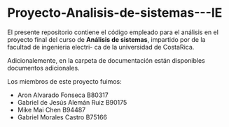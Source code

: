 # Proyecto-Analisis-de-sistemas---IE

El presente repositorio contiene el código empleado para el análisis en el proyecto final
del curso de __Análisis de sistemas__, impartido por de la facultad de ingenieria electri-
ca de la universidad de CostaRica.

Adicionalemente, en la carpeta de documentación están disponibles documentos adicionales.

Los miembros de este proyecto fuimos:

* Aron Alvarado Fonseca B80317
* Gabriel de Jesús Alemán Ruiz B90175
* Mike Mai Chen B94487
* Gabriel Morales Castro B75166
